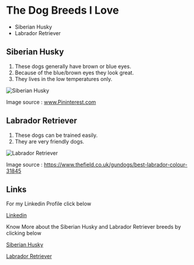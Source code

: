 # The Dog Breeds I Love
- Siberian Husky
- Labrador Retriever
## Siberian Husky
1. These dogs generally have brown or blue eyes.
2. Because of the blue/brown eyes they look great.
3. They lives in the low temperatures only.

![Siberian Husky](https://i.pinimg.com/originals/d5/a8/34/d5a834e6a8d9ede51cedbed7ccd2fa01.jpg)

Image source : www.Pininterest.com
## Labrador Retriever
1. These dogs can be trained easily.
2. They are very friendly dogs.

![Labrador Retriever](https://keyassets.timeincuk.net/inspirewp/live/wp-content/uploads/sites/3/2016/04/Best-labrador-colour-630x400.jpg)
 
Image source : https://www.thefield.co.uk/gundogs/best-labrador-colour-31845
## Links

For my Linkedin Profile click below

[Linkedin](https://www.linkedin.com/in/bharath-kumar-gandhasiri-61a34914b/)


Know More about the Siberian Husky and Labrador Retriever breeds by clicking below

[Siberian Husky](https://www.akc.org/dog-breeds/siberian-husky/)

[Labrador Retriever](https://thelabradorclub.com/)

